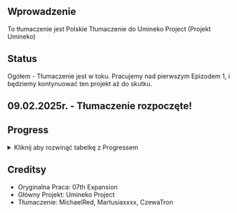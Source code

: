 ## Wprowadzenie
To tłumaczenie jest Polskie Tłumaczenie do Umineko Project (Projekt Umineko)
## Status
Ogółem - Tłumaczenie jest w toku. Pracujemy nad pierwszym Epizodem 1, i będziemy kontynuować ten projekt aż do skutku.
## 09.02.2025r. - Tłumaczenie rozpoczęte!
## Progress

<details>
<summary>Kliknij aby rozwinąć tabelkę z Progressem</summary>

|  Epizod  | Tłumaczenie | Korekta | Czytanie testowe |                     Całkowity Progress                     |
|----------|-------------|---------|------------------|------------------------------------------------------------|
| 1        | 3,5%        | 0%      | 0%               | 🟥🟥🟥🟥🟥🟥🟥🟥🟥🟥🟥🟥🟥🟥🟥🟥🟥🟥🟥🟥 0% |
| 2        | 0%          | 0%      | 0%               | 🟥🟥🟥🟥🟥🟥🟥🟥🟥🟥🟥🟥🟥🟥🟥🟥🟥🟥🟥🟥🟥 0% |
| 3        | 0%          | 0%      | 0%               | 🟥🟥🟥🟥🟥🟥🟥🟥🟥🟥🟥🟥🟥🟥🟥🟥🟥🟥🟥🟥🟥 0% |
| 4        | 0%          | 0%      | 0%               | 🟥🟥🟥🟥🟥🟥🟥🟥🟥🟥🟥🟥🟥🟥🟥🟥🟥🟥🟥🟥🟥🟥 0% |
| 5        | 0%          | 0%      | 0%               | 🟥🟥🟥🟥🟥🟥🟥🟥🟥🟥🟥🟥🟥🟥🟥🟥🟥🟥 0% |
| 6        | 0%          | 0%      | 0%               | 🟥🟥🟥🟥🟥🟥🟥🟥🟥🟥🟥🟥🟥🟥🟥🟥🟥🟥🟥🟥🟥 0% |
| 7        | 0%          | 0%      | 0%               | 🟥🟥🟥🟥🟥🟥🟥🟥🟥🟥🟥🟥🟥🟥🟥🟥🟥🟥🟥🟥🟥 0% |
| 8        | 0%          | 0%      | 0%               | 🟥🟥🟥🟥🟥🟥🟥🟥🟥🟥🟥🟥🟥🟥🟥🟥🟥🟥🟥 0% |
|   Menu   |             |         |                  | 0% |
| Grafiki  |             |         |                  | 0% |

Legenda:
- 🟩 Ukończony
- 🟥 Nie rozpoczęty/W toku

</details>

## Creditsy
- Oryginalna Praca: 07th Expansion
- Główny Projekt: Umineko Project
- Tłumaczenie: MichaelRed, Martusiaxxxx, CzewaTron
